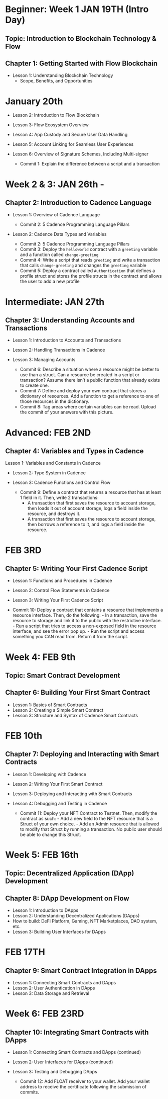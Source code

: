 # Beginner: Week 1 JAN 19TH (Intro Day)

## Topic: Introduction to Blockchain Technology & Flow

## Chapter 1: Getting Started with Flow Blockchain

- Lesson 1: Understanding Blockchain Technology
    - Scope, Benefits, and Opportunities

# January 20th
- Lesson 2: Introduction to Flow Blockchain
- Lesson 3: Flow Ecosystem Overview
- Lesson 4: App Custody and Secure User Data Handling
- Lesson 5: Account Linking for Seamless User Experiences
- Lesson 6: Overview of Signature Schemes, Including Multi-signer

   - Commit 1: Explain the difference between a script and a transaction


# Week 2 & 3: JAN 26th - 
## Chapter 2: Introduction to Cadence Language

-  Lesson 1: Overview of Cadence Language
    - Commit 2: 5 Cadence Programming Language Pillars

- Lesson 2: Cadence Data Types and Variables

    - Commit 2: 5 Cadence Programming Language Pillars
    - Commit 3: Deploy the `helloworld` contract with a `greeting` variable and a function called `change-greeting`
    - Commit 4:  Write a script that reads `greeting` and write a transaction that calls `change-greeting` and changes the `greeting` variable
    - Commit 5: Deploy a contract called `Authentication` that defines a profile struct and stores the profile structs in the contract and allows the user to add a new profile



# Intermediate: JAN 27th
## Chapter 3: Understanding Accounts and Transactions

- Lesson 1: Introduction to Accounts and Transactions
- Lesson 2: Handling Transactions in Cadence
- Lesson 3: Managing Accounts

    - Commit 6: Describe a situation where a resource might be better to use than a struct. Can a resource be created in a script or transaction? Assume there isn’t a public function that already exists to create one.
    - Commit 7: Define and deploy your own contract that stores a dictionary of resources. Add a function to get a reference to one of those resources in the dictionary.
    - Commit 8: Tag areas where certain variables can be read. Upload the commit of your answers with this picture.


# Advanced: FEB 2ND
## Chapter 4: Variables and Types in Cadence

Lesson 1: Variables and Constants in Cadence
- Lesson 2: Type System in Cadence
- Lesson 3: Cadence Functions and Control Flow

    - Commit 9: Define a contract that returns a resource that has at least 1 field in it. Then, write 2 transactions:
      - A transaction that first saves the resource to account storage, then loads it out of account storage, logs a field inside the resource, and destroys it.
      - A transaction that first saves the resource to account storage, then borrows a reference to it, and logs a field inside the resource.



# FEB 3RD
## Chapter 5: Writing Your First Cadence Script

- Lesson 1: Functions and Procedures in Cadence
- Lesson 2: Control Flow Statements in Cadence
- Lesson 3: Writing Your First Cadence Script

- Commit 10: Deploy a contract that contains a resource that implements a resource interface. Then, do the following:
      - In a transaction, save the resource to storage and link it to the public with the restrictive interface.
      - Run a script that tries to access a non-exposed field in the resource interface, and see the error pop up.
      - Run the script and access something you CAN read from. Return it from the script.


# Week 4: FEB 9th
## Topic: Smart Contract Development

## Chapter 6: Building Your First Smart Contract

- Lesson 1: Basics of Smart Contracts
- Lesson 2: Creating a Simple Smart Contract
- Lesson 3: Structure and Syntax of Cadence Smart Contracts

# FEB 10th
## Chapter 7: Deploying and Interacting with Smart Contracts

- Lesson 1: Developing with Cadence
- Lesson 2: Writing Your First Smart Contract
- Lesson 3: Deploying and Interacting with Smart Contracts
- Lesson 4: Debugging and Testing in Cadence

     - Commit 11: Deploy your NFT Contract to Testnet. Then, modify the contract as such:
      - Add a new field to the NFT resource that is a Struct of your own choice.
      - Add an Admin resource that is allowed to modify that Struct by running a transaction. No public user should be able to change this Struct.


# Week 5: FEB 16th
## Topic: Decentralized Application (DApp) Development

## Chapter 8: DApp Development on Flow

- Lesson 1: Introduction to DApps
- Lesson 2: Understanding Decentralized Applications (DApps)
- How to build: DeFi Platform, Gaming, NFT Marketplaces, DAO system, etc. 
- Lesson 3: Building User Interfaces for DApps

# FEB 17TH
## Chapter 9: Smart Contract Integration in DApps

- Lesson 1: Connecting Smart Contracts and DApps
- Lesson 2: User Authentication in DApps
- Lesson 3: Data Storage and Retrieval

# Week 6: FEB 23RD
## Chapter 10: Integrating Smart Contracts with DApps

- Lesson 1: Connecting Smart Contracts and DApps (continued)
- Lesson 2: User Interfaces for DApps (continued)
- Lesson 3: Testing and Debugging DApps

     - Commit 12: Add FLOAT receiver to your wallet. Add your wallet address to receive the certificate following the submission of commits.

